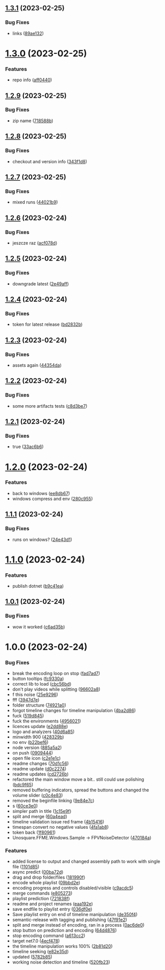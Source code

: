 ## [1.3.1](https://github.com/mkorzunowicz/sem-rel-test/compare/1.3.0...1.3.1) (2023-02-25)


### Bug Fixes

* links ([89ae132](https://github.com/mkorzunowicz/sem-rel-test/commit/89ae132860b319c495155213479d4b79e69a2c2c))

# [1.3.0](https://github.com/mkorzunowicz/sem-rel-test/compare/1.2.9...1.3.0) (2023-02-25)


### Features

* repo info ([aff0440](https://github.com/mkorzunowicz/sem-rel-test/commit/aff044071b6b20f1756d7f7c432afe6d6bf21592))

## [1.2.9](https://github.com/mkorzunowicz/sem-rel-test/compare/1.2.8...1.2.9) (2023-02-25)


### Bug Fixes

* zip name ([718588b](https://github.com/mkorzunowicz/sem-rel-test/commit/718588be79511fa4fb469abd6301c8216664a62b))

## [1.2.8](https://github.com/mkorzunowicz/sem-rel-test/compare/1.2.7...1.2.8) (2023-02-25)


### Bug Fixes

* checkout and version info ([343f1d8](https://github.com/mkorzunowicz/sem-rel-test/commit/343f1d834af15f94268f436255602b80f4717df1))

## [1.2.7](https://github.com/mkorzunowicz/sem-rel-test/compare/1.2.6...1.2.7) (2023-02-25)


### Bug Fixes

* mixed runs ([44021b9](https://github.com/mkorzunowicz/sem-rel-test/commit/44021b9c614c1a6735cfd0505234781337af9dfa))

## [1.2.6](https://github.com/mkorzunowicz/sem-rel-test/compare/1.2.5...1.2.6) (2023-02-24)


### Bug Fixes

* jeszcze raz ([acf078d](https://github.com/mkorzunowicz/sem-rel-test/commit/acf078d1e4ca4b3ec8ce1725b47339b66a971cce))

## [1.2.5](https://github.com/mkorzunowicz/sem-rel-test/compare/1.2.4...1.2.5) (2023-02-24)


### Bug Fixes

* downgrade latest ([2e49aff](https://github.com/mkorzunowicz/sem-rel-test/commit/2e49aff00eb9e96de887a1091e70761dd5476be2))

## [1.2.4](https://github.com/mkorzunowicz/sem-rel-test/compare/1.2.3...1.2.4) (2023-02-24)


### Bug Fixes

* token for latest release ([bd2832b](https://github.com/mkorzunowicz/sem-rel-test/commit/bd2832bf16e9ed56d43923d32cbffd1ceb35ef63))

## [1.2.3](https://github.com/mkorzunowicz/sem-rel-test/compare/1.2.2...1.2.3) (2023-02-24)


### Bug Fixes

* assets again ([44354da](https://github.com/mkorzunowicz/sem-rel-test/commit/44354da4f7e7da8dff6c8e5d696f7d6657c02438))

## [1.2.2](https://github.com/mkorzunowicz/sem-rel-test/compare/1.2.1...1.2.2) (2023-02-24)


### Bug Fixes

* some more artifacts tests ([c8d3be7](https://github.com/mkorzunowicz/sem-rel-test/commit/c8d3be7026c246951a310a8bb7d5a997d5ca3477))

## [1.2.1](https://github.com/mkorzunowicz/sem-rel-test/compare/1.2.0...1.2.1) (2023-02-24)


### Bug Fixes

* <EnableWindowsTargeting>true</EnableWindowsTargeting> ([33ac6b6](https://github.com/mkorzunowicz/sem-rel-test/commit/33ac6b65e56e685f1206ba14bdf01de4f67058be))

# [1.2.0](https://github.com/mkorzunowicz/sem-rel-test/compare/1.1.1...1.2.0) (2023-02-24)


### Features

* back to windows ([ee8db67](https://github.com/mkorzunowicz/sem-rel-test/commit/ee8db67947b16ac100fc4d635bb15858692dc5ab))
* windows compress and env ([280c955](https://github.com/mkorzunowicz/sem-rel-test/commit/280c9556fe2e6778490ee9fb0cf88dd06cc7b7a7))

## [1.1.1](https://github.com/mkorzunowicz/sem-rel-test/compare/1.1.0...1.1.1) (2023-02-24)


### Bug Fixes

* runs on windows? ([24e43d1](https://github.com/mkorzunowicz/sem-rel-test/commit/24e43d1d005b831d27b67a8d016e69940a8ff91a))

# [1.1.0](https://github.com/mkorzunowicz/sem-rel-test/compare/1.0.1...1.1.0) (2023-02-24)


### Features

* publish dotnet ([b9c41ea](https://github.com/mkorzunowicz/sem-rel-test/commit/b9c41eac888bf990ddb08de1a4a5eca24382e718))

## [1.0.1](https://github.com/mkorzunowicz/sem-rel-test/compare/1.0.0...1.0.1) (2023-02-24)


### Bug Fixes

* wow it worked ([c6ad35b](https://github.com/mkorzunowicz/sem-rel-test/commit/c6ad35be90b5b1cc78bd45b5c8918c9e006a6625))

# 1.0.0 (2023-02-24)


### Bug Fixes

* break the encoding loop on stop ([fad7ad7](https://github.com/mkorzunowicz/sem-rel-test/commit/fad7ad7dfc6103617265915d89f5e51bca340ee2))
* button tooltips ([fc9330a](https://github.com/mkorzunowicz/sem-rel-test/commit/fc9330a45f662009153ed90933df0d37b4c95d85))
* correct lib to load ([cbc56bd](https://github.com/mkorzunowicz/sem-rel-test/commit/cbc56bd6dbf489992f115610e69e9a394106a3d4))
* don't play videos while splitting ([96602a8](https://github.com/mkorzunowicz/sem-rel-test/commit/96602a8915a30dc5df65f53342f1ff15dfd85b91))
* f this noise ([25e9296](https://github.com/mkorzunowicz/sem-rel-test/commit/25e9296ef909f025f24c6b4bca9aa5acbca6510b))
* fff ([3947d7e](https://github.com/mkorzunowicz/sem-rel-test/commit/3947d7e803788d97e206a9afbd54f44dae7940fa))
* folder structure ([74921a0](https://github.com/mkorzunowicz/sem-rel-test/commit/74921a08c74254d9114d6a89acac991d206a1085))
* forgot timeline changes for timeline manipulation ([4ba2d86](https://github.com/mkorzunowicz/sem-rel-test/commit/4ba2d8686ee0c523da3d32e6d87601641c12cbd4))
* fuck ([519d845](https://github.com/mkorzunowicz/sem-rel-test/commit/519d845db9d6b568f3116fa1d9bce8f8e075192c))
* fuck the environments ([4956021](https://github.com/mkorzunowicz/sem-rel-test/commit/495602180435332a8a2cd9cc9e8daffa4d1ebbda))
* licences update ([e2dd88e](https://github.com/mkorzunowicz/sem-rel-test/commit/e2dd88efcc68a1079fd67c97fe944c402e602d60))
* logo and analyzers ([40d6a85](https://github.com/mkorzunowicz/sem-rel-test/commit/40d6a855b55bd1da942c735662ce970a58443f8c))
* minwidth 900 ([428329b](https://github.com/mkorzunowicz/sem-rel-test/commit/428329b61a27598a0a86d2e3e5f78ad05907b1ad))
* no env ([b22bef6](https://github.com/mkorzunowicz/sem-rel-test/commit/b22bef645657ef8671d3fd5a345a6d9017c499fd))
* node version ([885a5a2](https://github.com/mkorzunowicz/sem-rel-test/commit/885a5a23290e13cd97fb9a79d1a1e6ef6ee8f071))
* on push ([0909444](https://github.com/mkorzunowicz/sem-rel-test/commit/09094448284edff84839dd6599eb30d373a16bed))
* open file icon ([c2e1e1c](https://github.com/mkorzunowicz/sem-rel-test/commit/c2e1e1c8eb9a915babf6880a9311cfa0e3cf949d))
* readme changes ([70d1c56](https://github.com/mkorzunowicz/sem-rel-test/commit/70d1c569563115218c250022f1c86a06aa836a37))
* readme update ([d0c2274](https://github.com/mkorzunowicz/sem-rel-test/commit/d0c22742e39d9c2a89dbdf24e729cb893c3dc409))
* readme updates ([cd2726b](https://github.com/mkorzunowicz/sem-rel-test/commit/cd2726b48ba1bf21c90269cd9716a2c32122308b))
* refactored the main window move a bit.. still could use polishing ([bdc9f65](https://github.com/mkorzunowicz/sem-rel-test/commit/bdc9f653b7bd94334649051eca97e006cab2e783))
* removed buffering indicators, spread the buttons and changed the volume slider ([c0c4e83](https://github.com/mkorzunowicz/sem-rel-test/commit/c0c4e83eecd6416177cbf6cc65668d778f822bf6))
* removed the beginfile linking ([9e84e7c](https://github.com/mkorzunowicz/sem-rel-test/commit/9e84e7c36f8caeaf5dac54837695af29f244847f))
* s ([60ce3e0](https://github.com/mkorzunowicz/sem-rel-test/commit/60ce3e0bca032f57f5bd147ba9d96ce8ad96a621))
* simpler path in title ([1c15e9f](https://github.com/mkorzunowicz/sem-rel-test/commit/1c15e9f2e2e490248a4959bd7a5c535aa99e3a5d))
* split and merge ([60a4ead](https://github.com/mkorzunowicz/sem-rel-test/commit/60a4ead9768d36c5991e71ec475dcc0c5d04b972))
* timeline validation issue red frame ([4b15416](https://github.com/mkorzunowicz/sem-rel-test/commit/4b15416d0593d9e4529e8282c7a0cf41ee369025))
* timespan convert no negative values ([4fa1ab8](https://github.com/mkorzunowicz/sem-rel-test/commit/4fa1ab846758e6dee4507a3569ccff57f2469610))
* token back ([1f80961](https://github.com/mkorzunowicz/sem-rel-test/commit/1f80961c2b6ef0acdb41cffe7f016df26e0c904a))
* Unosquare.FFME.Windows.Sample -> FPVNoiseDetector ([470184a](https://github.com/mkorzunowicz/sem-rel-test/commit/470184ab32bce8836b340ff32e810f5edf0ecf80))


### Features

* added license to output and changed assembly path to work with single file ([1101d85](https://github.com/mkorzunowicz/sem-rel-test/commit/1101d854dd9f7b684d76cb4330954b5b5c3b419b))
* async predict ([00ba72d](https://github.com/mkorzunowicz/sem-rel-test/commit/00ba72dac12fb866fd331079d2b40d2e1082e9fa))
* drag and drop folder/files ([181990f](https://github.com/mkorzunowicz/sem-rel-test/commit/181990f47749e1dcfc2c7bccd99906029ca41aa1))
* encode whole playlist ([09bbd2e](https://github.com/mkorzunowicz/sem-rel-test/commit/09bbd2e44f32742613f96855f5aa674365970fa5))
* encoding progress and controls disabled/visible ([c9acdc5](https://github.com/mkorzunowicz/sem-rel-test/commit/c9acdc5103f238c3b76914b4c601dbaf401b62a2))
* merge commands ([e805273](https://github.com/mkorzunowicz/sem-rel-test/commit/e805273165e9b909397be7259c4c1155fc1384ac))
* playlist prediction ([721838f](https://github.com/mkorzunowicz/sem-rel-test/commit/721838fa533768a7c0b0cf15cf31d500c2997cfa))
* readme and project renames ([eaa192e](https://github.com/mkorzunowicz/sem-rel-test/commit/eaa192e353817c068bcc54872b1a9bcdb243e3f3))
* save endfile to playlist entry ([036df0e](https://github.com/mkorzunowicz/sem-rel-test/commit/036df0e0631b19fae3c7c2f2ac9d1411ba3a448d))
* Save playlist entry on end of timeline manipulation ([de350f4](https://github.com/mkorzunowicz/sem-rel-test/commit/de350f47d60d9e3670b4643ba4d49e3558b70c44))
* semantic-release with tagging and publishing ([47f91e2](https://github.com/mkorzunowicz/sem-rel-test/commit/47f91e252a93a514c3ad483be29e7d97fce8c72b))
* split and merge instead of encoding, ran in a process ([0ac6de0](https://github.com/mkorzunowicz/sem-rel-test/commit/0ac6de0c14d4e89a74e6895b9284ac1e82ae69f7))
* stop button on prediction and encoding ([64d4876](https://github.com/mkorzunowicz/sem-rel-test/commit/64d4876756071c618e307b250f9c5e95a68e042a))
* stop encoding command ([a613cc2](https://github.com/mkorzunowicz/sem-rel-test/commit/a613cc26782169e19d9721f680171920745fafc6))
* target net7.0 ([4ecf478](https://github.com/mkorzunowicz/sem-rel-test/commit/4ecf4786edcebcd1edf573cfbc6ab2e6bfebaca4))
* the timeline manipulation works 100% ([2b81d20](https://github.com/mkorzunowicz/sem-rel-test/commit/2b81d2092561e4f7e8ac969a4d1c3bd7a8125d6e))
* timeline seeking ([e82e35d](https://github.com/mkorzunowicz/sem-rel-test/commit/e82e35d03828d39305fb902f420ce6581bf09454))
* updated ([5782b85](https://github.com/mkorzunowicz/sem-rel-test/commit/5782b85445f7cb30ddc866384a3e98d9a72f0118))
* working noise detection and timeline ([520fb23](https://github.com/mkorzunowicz/sem-rel-test/commit/520fb237ff1feff9c995e86c64fe9a2d33e6869d))
